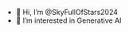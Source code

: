 - 👋 Hi, I’m @SkyFullOfStars2024
- 👀 I’m interested in Generative AI
<!---
SkyFullOfStars2024/SkyFullOfStars2024 is a ✨ special ✨ repository because its `README.md` (this file) appears on your GitHub profile.
You can click the Preview link to take a look at your changes.
--->
